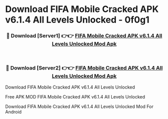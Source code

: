 # Download FIFA Mobile Cracked APK v6.1.4 All Levels Unlocked - 0f0g1



<div align="center">
<h3>🔴 Download [Server1] 👉👉 <a href="https://momento.my/?title=FIFA_Mobile_Cracked_APK_v6.1.4_All_Levels_Unlocked">FIFA Mobile Cracked APK v6.1.4 All Levels Unlocked Mod Apk</a></h3><br>

<h3>🔴 Download [Server2] 👉👉 <a href="https://momento.my/?title=FIFA_Mobile_Cracked_APK_v6.1.4_All_Levels_Unlocked">FIFA Mobile Cracked APK v6.1.4 All Levels Unlocked Mod Apk</a></h3>
</div>



Download FIFA Mobile Cracked APK v6.1.4 All Levels Unlocked 

Free APK MOD FIFA Mobile Cracked APK v6.1.4 All Levels Unlocked 

Download FIFA Mobile Cracked APK v6.1.4 All Levels Unlocked Mod For Android
